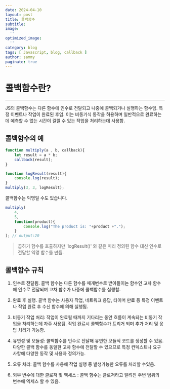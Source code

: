 ```yaml
---
date: 2024-04-10
layout: post
title: 콜백함수
subtitle:  
image: 
  ''
optimized_image:    
  ''
category: blog
tags: [ Javascript, blog, callback ]
author: sammy
paginate: true
---
```


# 콜백함수란?

*****
JS의 콜백함수는 다른 함수에 인수로 전달되고 나중에 콜백되거나 실행하는 함수임. 특정 이벤트나 작업이 완료된 후임. 이는 비동기식 동작을 허용하며 일반적으로 완료하는데 예측할 수 없는 시간이 걸릴 수 있는 작업을 처리하는데 사용함.

## 콜백함수의 예

```js
function multiply(a , b, callback){
    let result = a * b;
    callback(result);
}

function logResult(result){
    console.log(result);
}
multiply(3, 3, logResult);
```

콜백함수는 익명일 수도 있습니다. 
```js
multiply(
    4,
    5,
    function(product){
        console.log("The product is: "+product +".");
    }
); // output:20
```
> 곱하기 함수를 호출하지만 'logResult()' 와 같은 미리 정의된 함수 대신 인수로 전달할 익명 함수를 만듬.

## 콜백함수 규칙
1. 인수로 전달됨. 콜백 함수는 다른 함수를 매개변수로 받아들이는 함수인 고차 함수에 인수로 전달되며 고차 함수가 나중에 콜백함수를 실행함.

2. 완료 후 실행. 콜백 함수는 사용자 작업, 네트워크 응답, 타이머 만료 등 특정 이벤트나 작업 완료 후 수신 함수에 의해 실행됨.

3. 비동기 작업 처리: 작업이 완료될 때까지 기다리는 동안 흐름이 계속되는 비동기 작업을 처리하는데 자주 사용됨. 작업 완료시 콜백함수가 트리거 되며 추가 처리 및 응답 처리가 가능함.

4. 유연성 및 모듈성: 콜백함수를 인수로 전달해 유연한 모듈식 코드를 생성할 수 있음. 다양한 콜백 함수를 동일한 고차 함수에 전달할 수 있으므로 특정 컨텍스트나 요구 사항에 다양한 동작 및 사용자 정의가능.

5. 오류 처리: 콜백 함수를  사용해 작업 실행 중 발생가능한 오류를 처리할 수있음.

6. 외부 변수에 대한 클로저 및 액세스 : 콜백 함수는 클로저라고 알려진 주변 범위의 변수에 엑세스 할 수 있음. 

